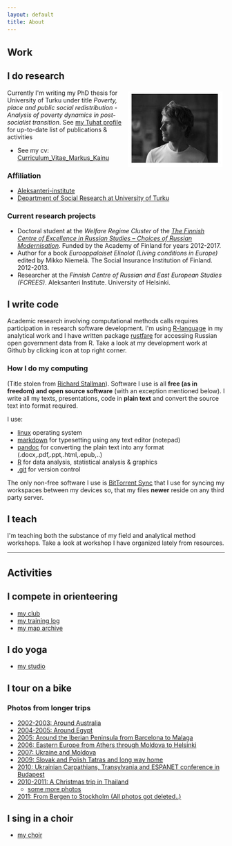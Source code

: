 ```yaml
---
layout: default
title: About
---
```


<h1 style="text-align:left; font-size:22.5px">Work</h1>


I do research
---------------

<img style="float: right; padding: 5px;" src="/img/profile.jpg" alt="me at märket lighthouse">

Currently I'm writing my PhD thesis for University of Turku under title *Poverty, place and public social redistribution - Analysis of poverty dynamics in post-socialist transition*. See [my Tuhat profile]([https://tuhat.halvi.helsinki.fi/portal/en/persons/markus-johannes-kai%280f0c1fba-496f-4306-b0f7-e7d9636fca6d%29.html) for up-to-date list of publications & activities

- See my cv: [Curriculum_Vitae_Markus_Kainu](http://markuskainu.fi/material/cv/cv_eng.pdf)

### Affiliation

- [Aleksanteri-institute](http://www.helsinki.fi/aleksanteri/english/index.html/)
- [Department of Social Research at University of Turku](http://www.soc.utu.fi/laitokset/sosiaalipolitiikka/en/)

### Current research projects

- Doctoral student at the *Welfare Regime Cluster* of the [*The Finnish Centre of Excellence in Russian Studies – Choices of Russian Modernisation*](http://www.helsinki.fi/aleksanteri/crm/index.html). Funded by the Academy of Finland for years 2012-2017.
- Author for a book *Eurooppalaiset Elinolot (Living conditions in Europe)* edited by Mikko Niemelä. The Social Insurance Institution of Finland. 2012-2013.
- Researcher at the *Finnish Centre of Russian and East European Studies (FCREES)*. Aleksanteri Institute. University of Helsinki.

I write code
---------------

Academic research involving computational methods calls requires participation in research software development. I'm using [R-language](http://r-project.org) in my analytical work and I have written package [rustfare](http://markuskainu.fi/rustfare) for accessing Russian open government data from R. Take a look at my development work at Github by clicking icon at top right corner.

### How I do my computing

(Title stolen from [Richard Stallman](http://stallman.org/stallman-computing.html)). Software I use is all **free (as in freedom) and open source software** (with an exception mentioned below). I write all my texts, presentations, code in **plain text** and convert the source text into format required.

I use:

- [linux](http://www.linuxfoundation.org/) operating system
- [markdown](http://daringfireball.net/projects/markdown/) for typesetting using any text editor (notepad)
- [pandoc](http://johnmacfarlane.net/pandoc/) for converting the plain text into any format (.docx,.pdf,.ppt,.html,.epub,..)
- [R](http://www.r-project.org/) for data analysis, statistical analysis & graphics
- [.git](http://git-scm.com/) for version control

The only non-free software I use is [BitTorrent Sync](http://labs.bittorrent.com/experiments/sync.html) that I use for syncing my workspaces between my devices so, that my files **newer** reside on any third party server.


I teach
---------------

I'm teaching both the substance of my field and analytical method workshops. Take a look at workshop I have organized lately from resources.


---

<h1 style="text-align:left; font-size:22.5px">Activities</h1>

I compete in orienteering
---------------

- [my club](http://suunnistus.vetu.fi/)
- [my training log](http://attackpoint.org/log.jsp/user_8425)
- [my map archive](http://www.suunnistus.muuankarski.org/doma/index.php?user=markus)

I do yoga
---------------

- [my studio](http://astanga.fi/)

I tour on a bike
---------------

### Photos from longer trips

- [2002-2003: Around Australia](http://muuankarski.org/fillari/australia/index.en.shtml)
- [2004-2005: Around Egypt](http://muuankarski.org/fillari/egypt/)
- [2005: Around the Iberian Peninsula from Barcelona to Malaga](http://muuankarski.org/fillari/spain/)
- [2006: Eastern Europe from Athers through Moldova to Helsinki](http://muuankarski.org/fillari/russia/)
- [2007: Ukraine and Moldova](http://muuankarski.org/fillari/moldova/)
- [2009: Slovak and Polish Tatras and long way home](http://muuankarski.org/fillari/tatra/album/)
- [2010: Ukrainian Carpathians, Transylvania and ESPANET conference in Budapest](http://www.muuankarski.org/kuvia/karpaty/)
- [2010-2011: A Christmas trip in Thailand](https://vimeo.com/user5112876)
    - [some more photos](http://muuankarski.org/kuvia/thailand2011/)
- [2011: From Bergen to Stockholm (All photos got deleted..)](http://muuankarski.org/fillari/norja/norja.jpg)

I sing in a choir
---------------

- [my choir](http://aanipaat.net)

